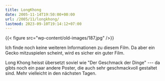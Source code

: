 ```yaml
---
title: LongKhong
date: 2005-11-14T19:50:00+00:00
url: /2005/11/longkhong/
lastmod: 2023-09-10T19:14:12+07:00
---
```

{{< figure src="wp-content/old-images/187.jpg" />}}

Ich finde noch keine weiteren Informationen zu diesem Film. Da aber ein Gecko mitzuspielen scheint, wird es sicher ein guter Film.

Long Khong heisst übersetzt soviel wie "Der Geschmack der Dinge" --- da gibts noch ein paar andere Poster, die auch sehr geschmackvoll gestaltet sind. Mehr vielleicht in den nächsten Tagen.
